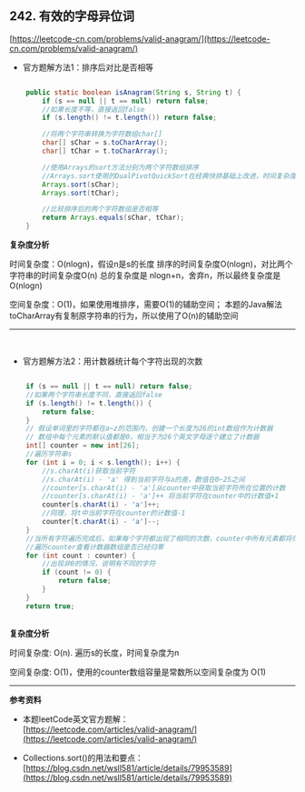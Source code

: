 **242. 有效的字母异位词**  
---
[https://leetcode-cn.com/problems/valid-anagram/](https://leetcode-cn.com/problems/valid-anagram/)  

* 官方题解方法1：排序后对比是否相等  

```java  

    public static boolean isAnagram(String s, String t) {
        if (s == null || t == null) return false;
        //如果长度不等，直接返回false
        if (s.length() != t.length()) return false;

        //将两个字符串转换为字符数组char[]
        char[] sChar = s.toCharArray();
        char[] tChar = t.toCharArray();

        //使用Arrays的sort方法分别为两个字符数组排序
        //Arrays.sort使用的DualPivotQuickSort在经典快排基础上改进，时间复杂度稳定为O(nlogn)
        Arrays.sort(sChar);
        Arrays.sort(tChar);

        //比较排序后的两个字符数组是否相等
        return Arrays.equals(sChar, tChar);
    }

```  

**复杂度分析**  

时间复杂度：O(nlogn)，假设n是s的长度
排序的时间复杂度O(nlogn)，对比两个字符串的时间复杂度O(n)
总的复杂度是 nlogn+n，舍弃n，所以最终复杂度是O(nlogn)

空间复杂度：O(1)，如果使用堆排序，需要O(1)的辅助空间；
本题的Java解法toCharArray有复制原字符串的行为，所以使用了O(n)的辅助空间

---

<br>  

* 官方题解方法2：用计数器统计每个字符出现的次数  

```java  

	if (s == null || t == null) return false;
	//如果两个字符串长度不同，直接返回false
	if (s.length() != t.length()) {
	    return false;
	}
	// 假设单词里的字符都在a~z的范围内，创建一个长度为26的int数组作为计数器
	// 数组中每个元素的默认值都是0，相当于为26个英文字母逐个建立了计数器
	int[] counter = new int[26];
	//遍历字符串s
	for (int i = 0; i < s.length(); i++) {
	    //s.charAt(i)获取当前字符
	    //s.charAt(i) - 'a' 得到当前字符与a的差，数值在0~25之间
	    //counter[s.charAt(i) - 'a']从counter中获取当前字符所在位置的计数
	    //counter[s.charAt(i) - 'a']++ 将当前字符在counter中的计数值+1
	    counter[s.charAt(i) - 'a']++;
	    //同理，将t中当前字符在counter的计数值-1
	    counter[t.charAt(i) - 'a']--;
	}
	//当所有字符遍历完成后，如果每个字符都出现了相同的次数，counter中所有元素都将归零
	//遍历counter查看计数器数组是否已经归零
	for (int count : counter) {
	    //出现非0的情况，说明有不同的字符
	    if (count != 0) {
	        return false;
	    }
	}
	return true;
        
```  

**复杂度分析**  

时间复杂度: O(n). 遍历s的长度，时间复杂度为n

空间复杂度: O(1)，使用的counter数组容量是常数所以空间复杂度为 O(1)

---


**参考资料**  

* 本题leetCode英文官方题解：  
[https://leetcode.com/articles/valid-anagram/](https://leetcode.com/articles/valid-anagram/)  


* Collections.sort()的用法和要点：  
[https://blog.csdn.net/wsll581/article/details/79953589](https://blog.csdn.net/wsll581/article/details/79953589)  
